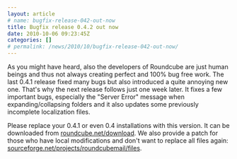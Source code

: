 ```yaml
---
layout: article
# name: bugfix-release-042-out-now
title: Bugfix release 0.4.2 out now
date: 2010-10-06 09:23:45Z
categories: []
# permalink: /news/2010/10/bugfix-release-042-out-now/
---
```

As you might have heard, also the developers of Roundcube are just human beings and thus not always creating perfect and 100% bug free work. The last 0.4.1 release fixed many bugs but also introduced a quite annoying new one. That's why the next release follows just one week later. It fixes a few important bugs, especially the "Server Error" message when expanding/collapsing folders and it also updates some previously incomplete localization files.

Please replace your 0.4.1 or even 0.4 installations with this version. It can be downloaded from [roundcube.net/download](https://roundcube.net/download). We also provide a patch for those who have local modifications and don't want to replace all files again: [sourceforge.net/projects/roundcubemail/files](https://sourceforge.net/projects/roundcubemail/files/).

